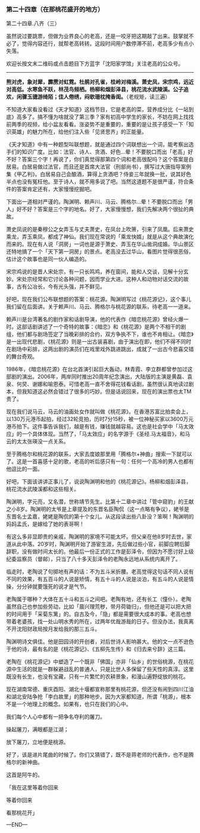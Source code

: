 ### 第二十四章（在那桃花盛开的地方）

第二十四章.八齐（三）

虽然说过要跳票，但做为业界良心的老高，还是一咬牙把这期敲了出来。鼓掌就不必了，觉得内容还行，就帮老高转转。这段时间用户数停滞不前，老高多少有点小失落。

欢迎长按文末二维码或点击题目下方蓝字「沈阳家学馆」关注老高的公众号。

---

**熊对虎，象对犀，霹雳对虹霓。杜鹃对孔雀，桂岭对梅溪。萧史凤，宋宗鸡，远近对高低。水寒鱼不跃，林茂鸟频栖。杨柳和烟彭泽县，桃花流水武陵溪。公子追欢，闲骤玉骢游绮陌；佳人倦绣，闷欹珊枕掩香闺。**（老规矩，读三遍）

不知道大家看没看过《天才知道》这档节目，它是老高的菜，营养成分比《一站到底》高多了。搞不懂为啥就没了第三季？家有初高中学生的家长，不妨在网上找找前两季的视频，给小盆友看看。涨姿势不是重要的，重要的是让孩子感受一下「知识英雄」的魅力所在，给他们注入些「见贤思齐」的正能量。

《天才知道》中有一种题型叫联想题，就是通过四个词联想出一个词，能考察出选手们的知识广度。比如：法官、诗人、贪酒、好色…晕！不要脱口而出「老高」好不好？答案三个字！再说了，你们真觉得那第四个词和老高很配吗？这个答案是白居易。白居易做过法官，而且还是首席大法官（刑部尚书），撰写过大唐指导案例集《甲乙判》。白居易自己会酿酒，算得上贪酒吧？侍妾三年就换一批，说其好色半点也没有冤枉他。至于诗人，就不用多说了吧。当然这道题不是很严谨，符合条件的答案肯定还有，大家慢慢挖掘吧。

下面出一道相对严谨的。陶渊明、赖声川、马云、腾格尔…晕！不要脱口而出「男人」好不好？答案是三个字的地名。好了，大家慢慢想，我们先解决两个很扯的典故。

萧史凤说的是秦穆公之女弄玉与丈夫萧史，在凤台上吹箫，引来了凤凰。后来萧史乘龙，弄玉乘凤，都成了神仙。我们现在常说的「乘龙快婿」就是从这个典故演化而来的。现在有人说「洞房」一词也是源于萧史、弄玉在华山凿洞成婚。华山景区还特地搞了一个「天下第一洞房」的景点。老高没去过华山，看图片觉得很恶俗，估计这个故事也是同一伙人编造的。

宋宗鸡说的是晋人宋处宗，有一只长鸣鸡，养在窗间，能和人交谈，见解十分玄妙。宋处宗经常和它讨论各种问题，因而学业大进。这种人和动物对话交流的故事，古有公冶长，今有光头强，并不鲜见。

好吧，现在我们公布联想题的答案：桃花源。陶渊明写过《桃花源记》，这个事儿我们留在后面讲。关于赖声川、马云、腾格尔与桃花源的联系，待老高一一道来。

赖声川是台湾著名的剧作家和话剧导演，他的代表作《暗恋桃花源》曾经火爆一时。这部话剧讲述了一个奇特的故事：《暗恋》和《桃花源》是两个不相干的剧组，他们都与剧场签定了当晚彩排的合约，双方争执不下，谁也不肯相让。《暗恋》是一出现代悲剧，《桃花源》则是一出古装喜剧，由于演出在即，他们不得不同时在剧场中彩排，这两出剧的演员们在戏里戏外跳进跳出，成就了一出古今悲喜交错的舞台奇观。

1986年，《暗恋桃花源》在台北首演引起巨大轰动，林青霞、李立群都曾参加过这部剧的演出。2006年，两岸同时推出20周年纪念演出，大陆版的主演是黄磊、袁泉、何炅、谢娜和喻恩泰。可惜老高一直不舍得花钱看话剧，虽然很认真地读过剧本，但我知道这必然会错过了很多的巧妙。但是话说回来，现在的演出票也太TM贵了。

现在我们说马云，马云的油画处女作就叫做《桃花源》。在香港苏富比拍卖会上，以130万元港币起拍，经过32轮竞拍，历时7分15秒，被一位神秘买家以3600万元港币拍下。这件事告诉我们，越是有钱，赚钱就越容易。这也是社会学中「马太效应」的一个具体体现。当然了，「马太效应」的名字源于《圣经.马太福音》，和马云的太太张瑛没一点关系。

至于腾格尔和桃花源的联系，大家去度娘那里用「腾格尔+神曲」搜索一下就可以了。这是一首喜感十足的歌，老高的听后感只有一句：任何一个高冷的男人也都有他逗比的一面。

好吧，下面该讲讲正事儿了，说说陶渊明和他的《桃花源记》。杨柳和烟彭泽县，桃花流水武陵溪都和这些相关。

陶渊明，字元亮，又名潜，世称靖节先生。比第十二章中讲过「管中窥豹」的王献之小8岁。陶渊明的太爷是上章提及的东晋名臣陶侃（这一点略有争议），姥爷是东晋名士孟嘉，姥姥是陶侃的第十个女儿。从这段读出些八卦没？笨啊！陶渊明的妈妈孟氏，是嫁给了她的表哥啊！

有这么多非显即贵的亲戚，陶渊明的家境不可能太坏。但父亲在他8岁时去世，家道从此中落。20岁时，陶渊明开始了游宦生涯，先后做过些小官，前脚应聘后脚辞职，没有做时间太长的。他最后一份正式的工作是彭泽令，但因为不愿讨好上级纪委监察员（督邮），只当了八十多天彭泽令的老陶永远地从系统内离开了。

临走时，老陶说了句掷地有声的话：不为五斗米折腰。老高觉得这句话不同人说有不同的效果，有五百斗的人说是矫情，有五十斗的人说是淡泊，有五斗的人说是情操，分分钟就要饿死的说才是气节。

老陶属于哪种？大体在五十斗和五斗之间吧。老陶有地，还有长工（僮仆）。老陶虽然自己也参加些劳动，比如「晨兴理荒秽，带月荷锄归」，但他还是可以把大把的时间用于「采菊东篱」的。自古及今，「隐」都是需要很大成本的事。老高也想带着老婆孩，找一处山明水秀的所在，过两年优哉游哉的日子。但没办法，我真离不开沈阳财政局按月发给我的那三五斗。

陶渊明诗文俱佳。他是田园诗的开创者，对后世诗人影响甚大。他的文一点不逊色于他的诗，最有名的是《桃花源记》、《五柳先生传》和《归去来兮辞》这三篇。

老陶在《桃花源记》中塑造了一个既非「佛国」亦非「仙乡」的世俗桃源，在桃花源中生活的就是一群躲避战乱的普通人，只是比世人多保留了些天性的真淳。这里既没有长生，也没有宝藏，只有一片繁忙的农耕景象，和漫山遍野绽放的桃花。

现在湖南常德、重庆酉阳、湖北十堰都宣称那里有桃花源，但还没有闹到四川江油和湖北安陆争抢「李白故里」的那种地步。因为大家都知道，所谓「桃源」，根本不是一个地理上的概念。如果有，也只在我们的心中。

我们每个人心中都有一把争名夺利的屠刀。

操起屠刀，满眼都是江湖；

放下屠刀，立地便是桃源。

好了，该是进片尾曲的时候了。你们又猜错了，既不是蒋老师的代表作，也不是腾格尔的新神曲。

这首是阿牛的。

「我在这里等着你回来

等着你回来

看那桃花开」

—END—